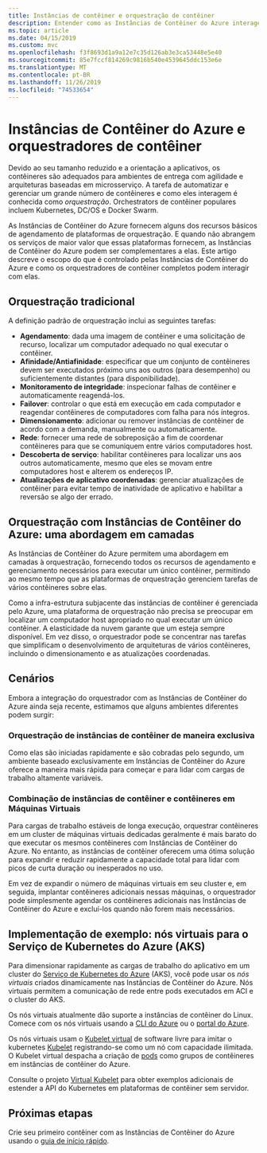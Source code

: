```yaml
---
title: Instâncias de contêiner e orquestração de contêiner
description: Entender como as Instâncias de Contêiner do Azure interagem com orquestradores de contêiner.
ms.topic: article
ms.date: 04/15/2019
ms.custom: mvc
ms.openlocfilehash: f3f8693d1a9a12e7c35d126ab3e3ca53448e5e40
ms.sourcegitcommit: 85e7fccf814269c9816b540e4539645ddc153e6e
ms.translationtype: MT
ms.contentlocale: pt-BR
ms.lasthandoff: 11/26/2019
ms.locfileid: "74533654"
---
```

# <a name="azure-container-instances-and-container-orchestrators"></a>Instâncias de Contêiner do Azure e orquestradores de contêiner

Devido ao seu tamanho reduzido e a orientação a aplicativos, os contêineres são adequados para ambientes de entrega com agilidade e arquiteturas baseadas em microsserviço. A tarefa de automatizar e gerenciar um grande número de contêineres e como eles interagem é conhecida como *orquestração*. Orchestrators de contêiner populares incluem Kubernetes, DC/OS e Docker Swarm.

As Instâncias de Contêiner do Azure fornecem alguns dos recursos básicos de agendamento de plataformas de orquestração. E quando não abrangem os serviços de maior valor que essas plataformas fornecem, as Instâncias de Contêiner do Azure podem ser complementares a elas. Este artigo descreve o escopo do que é controlado pelas Instâncias de Contêiner do Azure e como os orquestradores de contêiner completos podem interagir com elas.

## <a name="traditional-orchestration"></a>Orquestração tradicional

A definição padrão de orquestração inclui as seguintes tarefas:

- **Agendamento**: dada uma imagem de contêiner e uma solicitação de recurso, localizar um computador adequado no qual executar o contêiner.
- **Afinidade/Antiafinidade**: especificar que um conjunto de contêineres devem ser executados próximo uns aos outros (para desempenho) ou suficientemente distantes (para disponibilidade).
- **Monitoramento de integridade**: inspecionar falhas de contêiner e automaticamente reagendá-los.
- **Failover**: controlar o que está em execução em cada computador e reagendar contêineres de computadores com falha para nós íntegros.
- **Dimensionamento**: adicionar ou remover instâncias de contêiner de acordo com a demanda, manualmente ou automaticamente.
- **Rede**: fornecer uma rede de sobreposição a fim de coordenar contêineres para que se comuniquem entre vários computadores host.
- **Descoberta de serviço**: habilitar contêineres para localizar uns aos outros automaticamente, mesmo que eles se movam entre computadores host e alterem os endereços IP.
- **Atualizações de aplicativo coordenadas**: gerenciar atualizações de contêiner para evitar tempo de inatividade de aplicativo e habilitar a reversão se algo der errado.

## <a name="orchestration-with-azure-container-instances-a-layered-approach"></a>Orquestração com Instâncias de Contêiner do Azure: uma abordagem em camadas

As Instâncias de Contêiner do Azure permitem uma abordagem em camadas à orquestração, fornecendo todos os recursos de agendamento e gerenciamento necessários para executar um único contêiner, permitindo ao mesmo tempo que as plataformas de orquestração gerenciem tarefas de vários contêineres sobre elas.

Como a infra-estrutura subjacente das instâncias de contêiner é gerenciada pelo Azure, uma plataforma de orquestração não precisa se preocupar em localizar um computador host apropriado no qual executar um único contêiner. A elasticidade da nuvem garante que um esteja sempre disponível. Em vez disso, o orquestrador pode se concentrar nas tarefas que simplificam o desenvolvimento de arquiteturas de vários contêineres, incluindo o dimensionamento e as atualizações coordenadas.

## <a name="scenarios"></a>Cenários

Embora a integração do orquestrador com as Instâncias de Contêiner do Azure ainda seja recente, estimamos que alguns ambientes diferentes podem surgir:

### <a name="orchestration-of-container-instances-exclusively"></a>Orquestração de instâncias de contêiner de maneira exclusiva

Como elas são iniciadas rapidamente e são cobradas pelo segundo, um ambiente baseado exclusivamente em Instâncias de Contêiner do Azure oferece a maneira mais rápida para começar e para lidar com cargas de trabalho altamente variáveis.

### <a name="combination-of-container-instances-and-containers-in-virtual-machines"></a>Combinação de instâncias de contêiner e contêineres em Máquinas Virtuais

Para cargas de trabalho estáveis de longa execução, orquestrar contêineres em um cluster de máquinas virtuais dedicadas geralmente é mais barato do que executar os mesmos contêineres com Instâncias de Contêiner do Azure. No entanto, as instâncias de contêiner oferecem uma ótima solução para expandir e reduzir rapidamente a capacidade total para lidar com picos de curta duração ou inesperados no uso.

Em vez de expandir o número de máquinas virtuais em seu cluster e, em seguida, implantar contêineres adicionais nessas máquinas, o orquestrador pode simplesmente agendar os contêineres adicionais nas Instâncias de Contêiner do Azure e excluí-los quando não forem mais necessários.

## <a name="sample-implementation-virtual-nodes-for-azure-kubernetes-service-aks"></a>Implementação de exemplo: nós virtuais para o Serviço de Kubernetes do Azure (AKS)

Para dimensionar rapidamente as cargas de trabalho do aplicativo em um cluster do [Serviço de Kubernetes do Azure](../aks/intro-kubernetes.md) (AKS), você pode usar os *nós virtuais* criados dinamicamente nas Instâncias de Contêiner do Azure. Nós virtuais permitem a comunicação de rede entre pods executados em ACI e o cluster do AKS. 

Os nós virtuais atualmente dão suporte a instâncias de contêiner do Linux. Comece com os nós virtuais usando a [CLI do Azure](https://go.microsoft.com/fwlink/?linkid=2047538) ou o [portal do Azure](https://go.microsoft.com/fwlink/?linkid=2047545).

Os nós virtuais usam o [Kubelet virtual][aci-connector-k8s] de software livre para imitar o kubernetes [Kubelet][kubelet-doc] registrando-se como um nó com capacidade ilimitada. O Kubelet virtual despacha a criação de [pods][pod-doc] como grupos de contêineres em instâncias de contêiner do Azure.

Consulte o projeto [Virtual Kubelet](https://github.com/virtual-kubelet/virtual-kubelet) para obter exemplos adicionais de estender a API do Kubernetes em plataformas de contêiner sem servidor.

## <a name="next-steps"></a>Próximas etapas

Crie seu primeiro contêiner com as Instâncias de Contêiner do Azure usando o [guia de início rápido](container-instances-quickstart.md).

<!-- IMAGES -->

<!-- LINKS -->
[aci-connector-k8s]: https://github.com/virtual-kubelet/azure-aci
[kubelet-doc]: https://kubernetes.io/docs/admin/kubelet/
[pod-doc]: https://kubernetes.io/docs/concepts/workloads/pods/pod/
